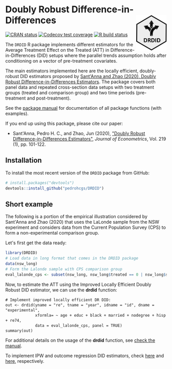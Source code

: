 # Doubly Robust Difference-in-Differences <img src="man/figures/logo.png" align="right" alt="" width="95" />
<!-- badges: start -->
[![CRAN status](https://www.r-pkg.org/badges/version/DRDID)](https://CRAN.R-project.org/package=DRDID)
[![Codecov test coverage](https://codecov.io/gh/pedrohcgs/DRDID/branch/master/graph/badge.svg)](https://app.codecov.io/gh/pedrohcgs/DRDID?branch=master)
[![R build status](https://github.com/pedrohcgs/DRDID/workflows/R-CMD-check/badge.svg)](https://github.com/pedrohcgs/DRDID/actions)
<!-- badges: end -->


The `DRDID` R package implements different estimators for the Average Treatment Effect on the Treated (ATT) in Difference-in-Differences (DID) setups where the parallel trends assumption holds after conditioning on a vector of pre-treatment covariates.


The main estimators implemented here are the locally efficient, doubly-robust DID estimators proposed by [Sant'Anna and Zhao (2020), Doubly Robust Difference-in-Differences Estimators](https://doi.org/10.1016/j.jeconom.2020.06.003). The package covers both panel data and repeated cross-section data setups with two treatment groups (treated and comparison group) and two time periods (pre-treatment and post-treatment).


See the [package manual](https://psantanna.com/DRDID/reference/index.html) for documentation of all package functions (with examples).


If you end up using this package, please cite our paper:
* Sant'Anna, Pedro H. C., and Zhao, Jun (2020), ["Doubly Robust Difference-in-Differences Estimators"](https://doi.org/10.1016/j.jeconom.2020.06.003), *Journal of Econometrics*, Vol. 219 (1), pp. 101-122.


## Installation
To install the most recent version of the `DRDID` package from GitHub:

``` r
# install.packages("devtools")
devtools::install_github("pedrohcgs/DRDID")
```

## Short example
The following is a portion of the empirical illustration considered by Sant'Anna and Zhao (2020)
that uses the LaLonde sample from the NSW experiment and considers data from the Current Population Survey (CPS) to form a non-experimental comparison group.

Let's first get the data ready:

``` r
library(DRDID)
# Load data in long format that comes in the DRDID package
data(nsw_long)
# Form the Lalonde sample with CPS comparison group
eval_lalonde_cps <- subset(nsw_long, nsw_long$treated == 0 | nsw_long$sample == 2)
```

Now, to estimate the ATT using the Improved Locally Efficient Doubly Robust DID estimator, we can use the **drdid** function:
```{r}
# Implement improved locally efficient DR DID:
out <- drdid(yname = "re", tname = "year", idname = "id", dname = "experimental",
             xformla= ~ age + educ + black + married + nodegree + hisp + re74,
             data = eval_lalonde_cps, panel = TRUE)
summary(out)

```

For additional details on the usage of the **drdid** function, see [check the manual](https://psantanna.com/DRDID/reference/drdid.html).
        

To implement IPW and outcome regression DID estimators, check [here](https://psantanna.com/DRDID/reference/ipwdid.html) and [here](https://psantanna.com/DRDID/reference/ordid.html), respectively.

